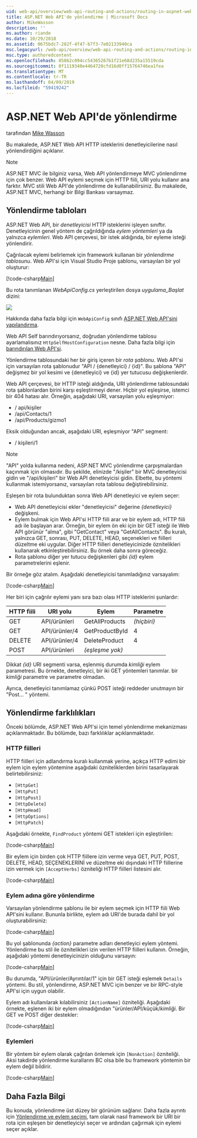 ```yaml
---
uid: web-api/overview/web-api-routing-and-actions/routing-in-aspnet-web-api
title: ASP.NET Web API'de yönlendirme | Microsoft Docs
author: MikeWasson
description: ''
ms.author: riande
ms.date: 10/29/2018
ms.assetid: 0675bdc7-282f-4f47-b7f3-7e02133940ca
msc.legacyurl: /web-api/overview/web-api-routing-and-actions/routing-in-aspnet-web-api
msc.type: authoredcontent
ms.openlocfilehash: 85862c094cc54365267b1f21e68d235a15519cda
ms.sourcegitcommit: 0f1119340e4464720cfd16d0ff15764746ea1fea
ms.translationtype: MT
ms.contentlocale: tr-TR
ms.lasthandoff: 04/09/2019
ms.locfileid: "59419242"
---
```

# <a name="routing-in-aspnet-web-api"></a>ASP.NET Web API'de yönlendirme

tarafından [Mike Wasson](https://github.com/MikeWasson)

Bu makalede, ASP.NET Web API HTTP isteklerini denetleyicilerine nasıl yönlendirdiğini açıklanır.

> [!NOTE]
> ASP.NET MVC ile bilginiz varsa, Web API yönlendirmeye MVC yönlendirme için çok benzer. Web API eylemi seçmek için HTTP fiili, URI yolu kullanır ana farktır. MVC stili Web API'de yönlendirme de kullanabilirsiniz. Bu makalede, ASP.NET MVC, herhangi bir Bilgi Bankası varsaymaz.

## <a name="routing-tables"></a>Yönlendirme tabloları

ASP.NET Web API, bir *denetleyicisi* HTTP isteklerini işleyen sınıftır. Denetleyicinin genel yöntem de çağrıldığında *eylem yöntemleri* ya da yalnızca *eylemleri*. Web API çerçevesi, bir istek aldığında, bir eyleme isteği yönlendirir.

Çağrılacak eylemi belirlemek için framework kullanan bir *yönlendirme tablosunu*. Web API'si için Visual Studio Proje şablonu, varsayılan bir yol oluşturur:

[!code-csharp[Main](routing-in-aspnet-web-api/samples/sample1.cs)]

Bu rota tanımlanan *WebApiConfig.cs* yerleştirilen dosya *uygulama\_Başlat* dizini:

![](routing-in-aspnet-web-api/_static/image1.png)

Hakkında daha fazla bilgi için `WebApiConfig` sınıfı [ASP.NET Web API'sini yapılandırma](../advanced/configuring-aspnet-web-api.md).

Web API Self barındırıyorsanız, doğrudan yönlendirme tablosu ayarlamalısınız `HttpSelfHostConfiguration` nesne. Daha fazla bilgi için [barındırılan Web API'si](../older-versions/self-host-a-web-api.md).

Yönlendirme tablosundaki her bir giriş içeren bir *rota şablonu*. Web API'si için varsayılan rota şablonudur &quot;API / {denetleyici} / {id}&quot;. Bu şablona &quot;API&quot; değişmez bir yol kesimi ve {denetleyici} ve {id} yer tutucusu değişkenlerdir.

Web API çerçevesi, bir HTTP isteği aldığında, URI yönlendirme tablosundaki rota şablonlardan birini karşı eşleştirmeyi dener. Hiçbir yol eşleşirse, istemci bir 404 hatası alır. Örneğin, aşağıdaki URI, varsayılan yolu eşleşmiyor:

- / api/kişiler
- /api/Contacts/1
- /api/Products/gizmo1

Eksik olduğundan ancak, aşağıdaki URI, eşleşmiyor &quot;API&quot; segment:

- / kişileri/1

> [!NOTE]
> "API" yolda kullanma nedeni, ASP.NET MVC yönlendirme çarpışmalardan kaçınmak için olmasıdır. Bu şekilde, elinizde &quot;/kişiler&quot; bir MVC denetleyicisi gidin ve &quot;/api/kişileri&quot; bir Web API denetleyicisi gidin. Elbette, bu yöntemi kullanmak istemiyorsanız, varsayılan rota tablosu değiştirebilirsiniz.

Eşleşen bir rota bulunduktan sonra Web API denetleyici ve eylem seçer:

- Web API denetleyicisi ekler &quot;denetleyicisi&quot; değerine *{denetleyici}* değişkeni.
- Eylem bulmak için Web API'si HTTP fiili arar ve bir eylem adı, HTTP fiili adı ile başlayan arar. Örneğin, bir eylem ön eki için bir GET isteği ile Web API görünür &quot;alma&quot;, gibi &quot;GetContact&quot; veya &quot;GetAllContacts&quot;. Bu kuralı, yalnızca GET, sonrası, PUT, DELETE, HEAD, seçenekleri ve fiilleri düzeltme eki uygular. Diğer HTTP fiilleri denetleyicinizde öznitelikleri kullanarak etkinleştirebilirsiniz. Bu örnek daha sonra göreceğiz.
- Rota şablonu diğer yer tutucu değişkenleri gibi *{id}* eylem parametrelerini eşlenir.

Bir örneğe göz atalım. Aşağıdaki denetleyicisi tanımladığınız varsayalım:

[!code-csharp[Main](routing-in-aspnet-web-api/samples/sample2.cs)]

Her biri için çağrılır eylemi yanı sıra bazı olası HTTP isteklerini şunlardır:

| HTTP fiili | URI yolu | Eylem | Parametre |
| --- | --- | --- | --- |
| GET | API/ürünleri | GetAllProducts | *(hiçbiri)* |
| GET | API/ürünler/4 | GetProductById | 4 |
| DELETE | API/ürünler/4 | DeleteProduct | 4 |
| POST | API/ürünleri | *(eşleşme yok)* |  |

Dikkat *{id}* URI segmenti varsa, eşlenmiş durumda *kimliği* eylem parametresi. Bu örnekte, denetleyici, bir iki GET yöntemleri tanımlar. bir *kimliği* parametre ve parametre olmadan.

Ayrıca, denetleyici tanımlamaz çünkü POST isteği reddeder unutmayın bir &quot;Post... &quot; yöntemi.

## <a name="routing-variations"></a>Yönlendirme farklılıkları

Önceki bölümde, ASP.NET Web API'si için temel yönlendirme mekanizması açıklanmaktadır. Bu bölümde, bazı farklılıklar açıklanmaktadır.

### <a name="http-verbs"></a>HTTP fiilleri

HTTP fiilleri için adlandırma kuralı kullanmak yerine, açıkça HTTP edimi bir eylem için eylem yöntemine aşağıdaki özniteliklerden birini tasarlayarak belirtebilirsiniz:

- `[HttpGet]`
- `[HttpPut]`
- `[HttpPost]`
- `[HttpDelete]`
- `[HttpHead]`
- `[HttpOptions]`
- `[HttpPatch]`

Aşağıdaki örnekte, `FindProduct` yöntemi GET istekleri için eşleştirilen:

[!code-csharp[Main](routing-in-aspnet-web-api/samples/sample3.cs)]

Bir eylem için birden çok HTTP fiillere izin verme veya GET, PUT, POST, DELETE, HEAD, SEÇENEKLERİNİ ve düzeltme eki dışındaki HTTP fiillerine izin vermek için `[AcceptVerbs]` özniteliği HTTP fiilleri listesini alır.

[!code-csharp[Main](routing-in-aspnet-web-api/samples/sample4.cs)]

<a id="routing_by_action_name"></a>
### <a name="routing-by-action-name"></a>Eylem adına göre yönlendirme

Varsayılan yönlendirme şablonu ile bir eylem seçmek için HTTP fiili Web API'sini kullanır. Bununla birlikte, eylem adı URI'de burada dahil bir yol oluşturabilirsiniz:

[!code-csharp[Main](routing-in-aspnet-web-api/samples/sample5.cs)]

Bu yol şablonunda *{action}* parametre adları denetleyici eylem yöntemi. Yönlendirme bu stil ile öznitelikleri izin verilen HTTP fiilleri kullanın. Örneğin, aşağıdaki yöntemi denetleyicinizin olduğunu varsayın:

[!code-csharp[Main](routing-in-aspnet-web-api/samples/sample6.cs)]

Bu durumda, "API/ürünler/Ayrıntılar/1" için bir GET isteği eşlemek `Details` yöntemi. Bu stil, yönlendirme, ASP.NET MVC için benzer ve bir RPC-style API'si için uygun olabilir.

Eylem adı kullanılarak kılabilirsiniz `[ActionName]` özniteliği. Aşağıdaki örnekte, eşlenen iki bir eylem olmadığından &quot;ürünler/API/küçük/*kimliği*. Bir GET ve POST diğer destekler:

[!code-csharp[Main](routing-in-aspnet-web-api/samples/sample7.cs)]

### <a name="non-actions"></a>Eylemleri

Bir yöntem bir eylem olarak çağrılan önlemek için `[NonAction]` özniteliği. Aksi takdirde yönlendirme kurallarını BC olsa bile bu framework yöntemin bir eylem değil bildirir.

[!code-csharp[Main](routing-in-aspnet-web-api/samples/sample8.cs)]

## <a name="further-reading"></a>Daha Fazla Bilgi

Bu konuda, yönlendirme üst düzey bir görünüm sağlanır. Daha fazla ayrıntı için [Yönlendirme ve eylem seçimi](routing-and-action-selection.md), tam olarak nasıl framework bir URI bir rota için eşleşen bir denetleyiciyi seçer ve ardından çağırmak için eylemi seçer açıklar.
